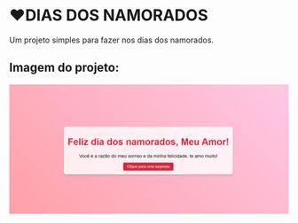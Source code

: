 # ❤DIAS DOS NAMORADOS

Um projeto simples para fazer nos dias dos namorados. 

## Imagem do projeto: 
![alt text](img/image.png)
